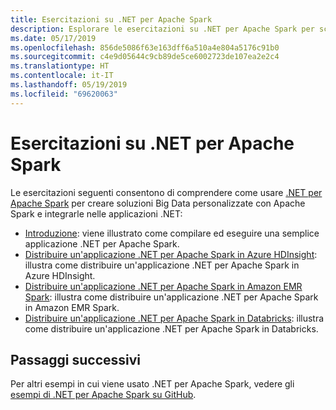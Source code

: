 ```yaml
---
title: Esercitazioni su .NET per Apache Spark
description: Esplorare le esercitazioni su .NET per Apache Spark per scoprire come integrare Apache Spark nelle applicazioni .NET.
ms.date: 05/17/2019
ms.openlocfilehash: 856de5086f63e163dff6a510a4e804a5176c91b0
ms.sourcegitcommit: c4e9d05644c9cb89de5ce6002723de107ea2e2c4
ms.translationtype: HT
ms.contentlocale: it-IT
ms.lasthandoff: 05/19/2019
ms.locfileid: "69620063"
---
```

# <a name="net-for-apache-spark-tutorials"></a>Esercitazioni su .NET per Apache Spark

Le esercitazioni seguenti consentono di comprendere come usare [.NET per Apache Spark](../index.yml) per creare soluzioni Big Data personalizzate con Apache Spark e integrarle nelle applicazioni .NET:

- [Introduzione](get-started.md): viene illustrato come compilare ed eseguire una semplice applicazione .NET per Apache Spark.
- [Distribuire un'applicazione .NET per Apache Spark in Azure HDInsight](hdinsight-deployment.md): illustra come distribuire un'applicazione .NET per Apache Spark in Azure HDInsight.
- [Distribuire un'applicazione .NET per Apache Spark in Amazon EMR Spark](amazon-emr-spark-deployment.md): illustra come distribuire un'applicazione .NET per Apache Spark in Amazon EMR Spark.
- [Distribuire un'applicazione .NET per Apache Spark in Databricks](databricks-deployment.md): illustra come distribuire un'applicazione .NET per Apache Spark in Databricks.

## <a name="next-steps"></a>Passaggi successivi

Per altri esempi in cui viene usato .NET per Apache Spark, vedere gli [esempi di .NET per Apache Spark su GitHub](https://github.com/dotnet/spark#samples).
